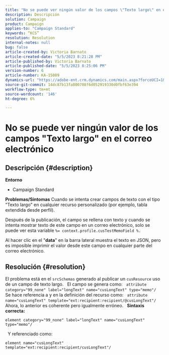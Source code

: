 ```yaml
---
title: "No se puede ver ningún valor de los campos \"Texto largo\" en el correo electrónico"
description: Descripción
solution: Campaign
product: Campaign
applies-to: "Campaign Standard"
keywords: “KCS”
resolution: Resolution
internal-notes: null
bug: false
article-created-by: Victoria Barnato
article-created-date: "5/5/2023 8:21:28 PM"
article-published-by: Victoria Barnato
article-published-date: "5/5/2023 8:25:06 PM"
version-number: 6
article-number: KA-15089
dynamics-url: "https://adobe-ent.crm.dynamics.com/main.aspx?forceUCI=1&pagetype=entityrecord&etn=knowledgearticle&id=e10d5365-82eb-ed11-a7c6-6045bd0065f9"
source-git-commit: 14dc87b13fa800708f6d052919330d0fbf63e394
workflow-type: tm+mt
source-wordcount: '146'
ht-degree: 6%

---
```


# No se puede ver ningún valor de los campos &quot;Texto largo&quot; en el correo electrónico

## Descripción {#description}

<b>Entorno</b>
- Campaign Standard


<b>Problemas/Síntomas</b>
Cuando se intenta crear campos de texto con el tipo &quot;Texto largo&quot; en cualquier recurso personalizado (por ejemplo, tabla extendida desde perfil).

Después de la publicación, el campo se rellena con texto y cuando se intenta mostrar texto de este campo en un correo electrónico, solo se puede ver esta variable `%= context.profile.cusTestMemoField %.`

Al hacer clic en el &quot;<b>data</b>&quot; en la barra lateral muestra el texto en JSON, pero es imposible imprimir el valor desde este campo en cualquier parte del correo electrónico.


## Resolución {#resolution}


El problema está en el `srcSchemas` generado al publicar un `cusResource` uso de un campo de texto largo.
 
El campo se genera como:
 
`attribute category="99_none" label="longText" name="cusLongText" type="memo"/`
 
Se hace referencia a y en la definición del recurso como:
 
`attribute name="cusLongText" template="ext:recipient:recipient/@cusLongText"/`
 
Ahora, lo anterior es coherente pero igualmente erróneo.
 
<b>Sintaxis correcta:</b>


```
element category="99_none" label="longText" name="cusLongText" type="memo"/
```


 
Y referenciado como:


```
element name="cusLongText" template="ext:recipient:recipient/cusLongText"/
```

